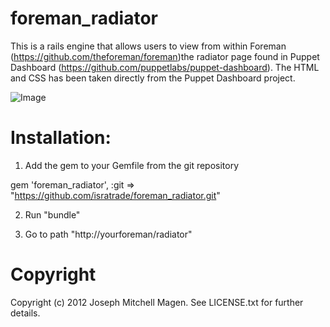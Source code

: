 # foreman_radiator

This is a rails engine that allows users to view from within Foreman (https://github.com/theforeman/foreman)the radiator page found in Puppet Dashboard (https://github.com/puppetlabs/puppet-dashboard). The HTML and CSS has been taken directly from the Puppet Dashboard project.

![Image](https://raw.github.com/isratrade/foreman_radiator/master/screenshot_radiator.jpg)

# Installation:

1) Add the gem to your Gemfile from the git repository

gem 'foreman_radiator', :git => "https://github.com/isratrade/foreman_radiator.git"

2) Run "bundle"

3) Go to path "http://yourforeman/radiator"


# Copyright

Copyright (c) 2012 Joseph Mitchell Magen. See LICENSE.txt for
further details.

